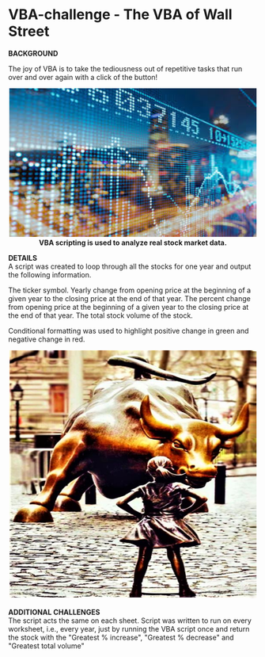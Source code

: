 # VBA-challenge - The VBA of Wall Street

<b>BACKGROUND</b><br>

The joy of VBA is to take the tediousness out of repetitive tasks that run over and over again with a click of the button!

<div align="center"><img src="static/images/city_reflection_behind_stock_market_data.jfif" width="500" height="300"/><br>
<b>VBA scripting is used to analyze real stock market data.</b></div>

<b>DETAILS</b><br>
A script was created to loop through all the stocks for one year and output the following information.

The ticker symbol.
Yearly change from opening price at the beginning of a given year to the closing price at the end of that year.
The percent change from opening price at the beginning of a given year to the closing price at the end of that year.
The total stock volume of the stock.

Conditional formatting was used to highlight positive change in green and negative change in red.

<div align="center"><img src="static/images/wall_street_statues.jpg" width="500" height="500"/></div>
<br>
<b>ADDITIONAL CHALLENGES</b><br>
The script acts the same on each sheet. Script was written to run on every worksheet, i.e., every year, just by running the VBA script once and return the stock with the "Greatest % increase", "Greatest % decrease" and "Greatest total volume" 

